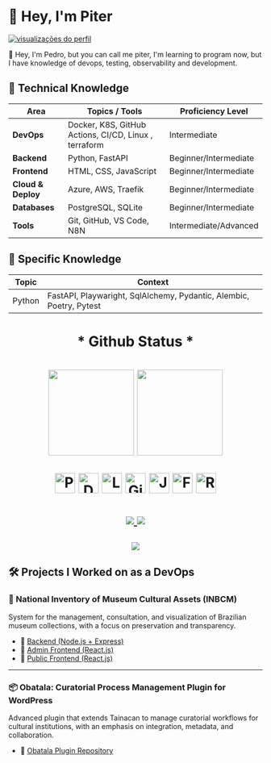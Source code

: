 <h1 align="left">👋 Hey, I'm Piter </h1>

<p align="left">
  <a href="https://github.com/nwdpiter">
    <img src="https://komarev.com/ghpvc/?username=nwdpiter&style=flat-square&color=blue" alt="visualizações do perfil">
  </a>
</p>

👋 Hey, I'm Pedro, but you can call me piter, I'm learning to program now, but I have knowledge of devops, testing, observability and development.

## 🧠 Technical Knowledge

| Area                | Topics / Tools                            | Proficiency Level                      |
|---------------------|-------------------------------------------|----------------------------------------|
| **DevOps**          | Docker, K8S, GitHub Actions, CI/CD, Linux , terraform     | Intermediate           |
| **Backend**         | Python, FastAPI                                           | Beginner/Intermediate  |
| **Frontend**        | HTML, CSS, JavaScript                                     | Beginner/Intermediate  |
| **Cloud & Deploy**  | Azure, AWS, Traefik                                       | Beginner/Intermediate  |
| **Databases**       | PostgreSQL, SQLite                                        | Beginner/Intermediate  |
| **Tools**           | Git, GitHub, VS Code, N8N                                 | Intermediate/Advanced  |

## 📘 Specific Knowledge

| Topic                 | Context                                                             |
|-----------------------|---------------------------------------------------------------------|
| Python                | FastAPI, Playwaright, SqlAlchemy, Pydantic, Alembic, Poetry, Pytest |
 

<h1 align="center">* Github Status *<h1/>
<p align="center"> 
  <img height="170" src="https://github-readme-stats.vercel.app/api?username=nwdpiter&show_icons=true&theme=radical&count_private=true&hide=stars"/>
  <img height="170" src="https://github-readme-stats.vercel.app/api/top-langs/?username=nwdpiter&layout=compact&theme=radical"/>
</p>


<p align="center">
  <img src="https://cdn.jsdelivr.net/gh/devicons/devicon/icons/python/python-original.svg" width="40" title="Python"/>
  <img src="https://cdn.jsdelivr.net/gh/devicons/devicon/icons/docker/docker-original.svg" width="40" title="Docker"/>
  <img src="https://cdn.jsdelivr.net/gh/devicons/devicon/icons/linux/linux-original.svg" width="40" title="Linux"/>
  <img src="https://cdn.jsdelivr.net/gh/devicons/devicon/icons/git/git-original.svg" width="40" title="Git"/>
  <img src="https://cdn.jsdelivr.net/gh/devicons/devicon/icons/javascript/javascript-original.svg" width="40" title="JavaScript"/>
  <img src="https://cdn.jsdelivr.net/gh/devicons/devicon/icons/fastapi/fastapi-original.svg" width="40" title="FastAPI"/>
  <img src="https://cdn.jsdelivr.net/gh/devicons/devicon/icons/react/react-original.svg" width="40" title="React"/>
</p>

<p align="center">
  <a href="https://www.linkedin.com/in/pedrofelipe-" target="_blank">
    <img src="https://img.shields.io/badge/-LinkedIn-0e76a8?style=for-the-badge&logo=linkedin&logoColor=white"/>
  </a>
  <a href="mailto:pedro.felipe11@hotmail.com">
    <img src="https://img.shields.io/badge/-Email-D14836?style=for-the-badge&logo=gmail&logoColor=white"/>
  </a>
</p>

<p align="center">
  <img src="https://github-readme-streak-stats.herokuapp.com/?user=nwdpiter&theme=radical" />
</p>


## 🛠️ Projects I Worked on as a DevOps

### 🎨 National Inventory of Museum Cultural Assets (INBCM)
System for the management, consultation, and visualization of Brazilian museum collections, with a focus on preservation and transparency.

- 🔗 [Backend (Node.js + Express)](https://github.com/Nocs-lab/inbcm-backend.git)
- 🔗 [Admin Frontend (React.js)](https://github.com/Nocs-lab/inbcm-admin-frontend.git)
- 🔗 [Public Frontend (React.js)](https://github.com/Nocs-lab/inbcm-public-frontend.git)

---

### 📦 Obatala: Curatorial Process Management Plugin for WordPress
Advanced plugin that extends Tainacan to manage curatorial workflows for cultural institutions, with an emphasis on integration, metadata, and collaboration.

- 🔗 [Obatala Plugin Repository](https://github.com/Nocs-lab/Obatala.git)


